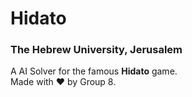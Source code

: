 # Hidato 
### The Hebrew University, Jerusalem

A AI Solver for the famous **Hidato** game.  
Made with ❤ by Group 8.


